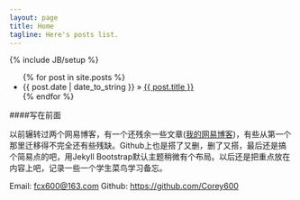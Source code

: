 ```yaml
---
layout: page
title: Home
tagline: Here's posts list.
---
```

{% include JB/setup %}

<ul class="posts">
  {% for post in site.posts %}
    <li><span>{{ post.date | date_to_string }}</span> &raquo; <a href="{{ BASE_PATH }}{{ post.url }}">{{ post.title }}</a></li>
  {% endfor %}
</ul>

####写在前面

以前辗转过两个网易博客，有一个还残余一些文章([我的网易博客](http://cheesefan.blog.163.com/))，有些从第一个那里迁移得不完全还有些残缺。Github上也是搭了又删，删了又搭，最后还是搞个简易点的吧，用Jekyll Bootstrap默认主题稍微有个布局。以后还是把重点放在内容上吧，记录一些一个学生菜鸟学习备忘。

Email: fcx600@163.com
Github: https://github.com/Corey600
